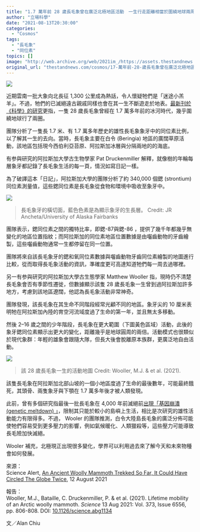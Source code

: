 ```yaml
---
title: "1.7 萬年前 28 歲長毛象曾在廣泛北極地區活動　一生行走距離相當於圍繞地球兩周"
author: "立場科學"
date: "2021-08-13T20:30:00"
categories:
  - "Cosmos"
tags:
  - "長毛象"
  - "同位素"
topics: []
image: "http://web.archive.org/web/2021im_/https://assets.thestandnews.com/media/photos/ele-08.png"
original_url: "thestandnews.com/cosmos/17-萬年前-28-歲長毛象曾在廣泛北極地區活動-一生行走距離相當於圍繞地球兩周"
---
```

![](http://web.archive.org/web/2021im_/https://assets.thestandnews.com/media/photos/ele-08.png)

近期雲南一批大象向北長征 1,300 公里成為熱話，令人懷疑牠們是「迷途小羔羊」。不過，牠們的已滅絕遠古親戚同樣也會在其一生不斷遊走於地表。[最新刊於《科學》的研究](http://web.archive.org/web/20210819220442/https://science.sciencemag.org/content/373/6556/806)更指，一隻 28 歲長毛象曾經在 1.7 萬多年前的冰河時代，幾乎圍繞地球行了兩圈。

團隊分析了一隻長 1.7 米、有 1.7 萬多年歷史的雄性長毛象象牙中的同位素比例，以了解其一生的去向。當時，長毛象主要在白令 (Beringia) 地區的廣闊草原活動，該地區包括現今西伯利亞苔原、阿拉斯加冰層與分隔兩地的的海底。

有参與研究的阿拉斯加大學古生物學家 Pat Druckenmiller 解釋，就像樹的年輪每層象牙都記錄了長毛象生活的每一頁，情況如寫日記一樣。

為了破譯這本「日記」，阿拉斯加大學的團隊分析了約 340,000 個鍶 (strontium) 同位素測量值，這些鍶同位素是長毛象從食物和環境中吸收至象牙中。

![](http://web.archive.org/web/2021im_/https://assets.thestandnews.com/media/photos/ezgif-6-423ce2f12a31.jpeg)
> 長毛象牙的橫切面，藍色色素是為顯示象牙的生長層。 Credit: JR Ancheta/University of Alaska Fairbanks

團隊表示，鍶同位素之間的獨特比率，即鍶-87與鍶-86 ，提供了幾千年都幾乎無變化的地區位置指紋；而阿拉斯加的同位素地區位置數據是由囓齒動物的牙齒繪製，這些囓齒動物通常一生都停留在同一位置。

團隊將來自該長毛象牙的鍶和氧同位素數據與囓齒動物牙齒同位素繪製的地圖進行比較，從而取得長毛象活動的資訊，準確度更可高達知道牠們每一周去過哪裡。

另一有参與研究的阿拉斯加大學古生態學家 Matthew Wooller 指，現時仍不清楚長毛象會否有季節性遷徙，但數據顯示該隻 28 歲長毛象一生曾到過阿拉斯加許多地方，考慮到該地區遼闊，他認為長毛象活動非常神奇。

團隊發現，該長毛象在其生命不同階段經常光顧不同的地區。象牙尖的 10 厘米表明牠在阿拉斯加內陸的育空河流域度過了生命的第一年，並且無太多移動。

然後 2–16 歲之間的少年階段，長毛象在更大範圍（下圖黃色區域）活動，此後的象牙鍶同位素顯示出更大的變化，距離幾乎是地球圓周的兩倍。活動模式也很類似於現代象群：年輕的雄象會跟隨大隊，但長大後會脫離原本族群，更廣泛地自由活動。

![](http://web.archive.org/web/2021im_/https://assets.thestandnews.com/media/photos/ezgif-5-c6f43112b128.jpeg)
> 該 28 歲長毛象一生的活動地圖 Credit: Wooller, M.J. & et al. (2021).

該隻長毛象在阿拉斯加北部山坡的一個小地區度過了生命的最後數年，可能最終餓死，其頭骨、兩隻象牙與下顎在 1.7 萬多年後才被人類發現。

此前，曾有多個研究指最後一批長毛象在 4,000 年前滅絕前[出現「基因崩潰 (genetic meltdown) 」](../../cosmos/%E6%9C%80%E5%BE%8C%E9%95%B7%E6%AF%9B%E8%B1%A1%E6%87%B7%E5%8A%A3%E7%AD%89%E5%9F%BA%E5%9B%A0-%E5%A4%B1%E5%97%85%E8%A6%BA-%E6%AF%9B%E9%AB%AE%E9%80%8F%E6%98%8E-%E4%B8%8D%E6%87%82%E7%A4%BE%E4%BA%A4)，限制其只能於較小的島嶼上生活，相比是次研究的雄性活動能力有限得多。不過， Wooler 的團隊推測，白令大陸島長毛象的廣泛分佈可能使牠們容易受到更多壓力的影響，例如氣候暖化、人類獵殺等，這些壓力可能導致長毛險加快滅絕。

Wooler 補充，北極現正出現很多變化，學界可以利用過去來了解今天和未來物種會如何發展。

來源：  
Science Alert, [An Ancient Woolly Mammoth Trekked So Far, It Could Have Circled The Globe Twice](http://web.archive.org/web/20210819220442/https://www.sciencealert.com/researchers-decipher-the-travel-diary-written-within-a-17-000-year-old-mammoth-s-tusk), 12 August 2021

報告：  
Wooller, M.J., Bataille, C. Druckenmiller, P. & et al. (2021). Lifetime mobility of an Arctic woolly mammoth. _Science_ 13 Aug 2021: Vol. 373, Issue 6556, pp. 806-808. DOI: [10.1126/science.abg1134](http://web.archive.org/web/20210819220442/https://science.sciencemag.org/content/373/6556/806)

文／Alan Chiu